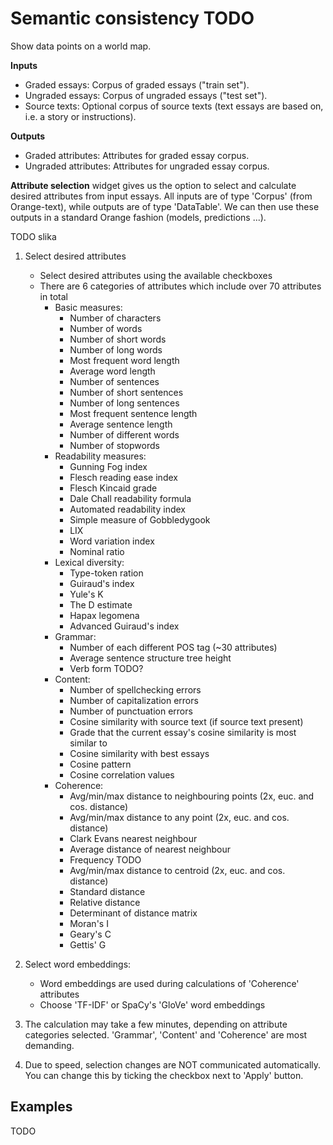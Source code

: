 Semantic consistency TODO
=======

Show data points on a world map.

**Inputs**
-  Graded essays: Corpus of graded essays ("train set").
-  Ungraded essays: Corpus of ungraded essays ("test set").
-  Source texts: Optional corpus of source texts (text essays are based on, i.e. a story or instructions).

**Outputs**
-  Graded attributes: Attributes for graded essay corpus.
-  Ungraded attributes: Attributes for ungraded essay corpus.


**Attribute selection** widget gives us the option to select and calculate desired attributes from input essays. All inputs are of type 'Corpus' (from Orange-text), while outputs are of type 'DataTable'. We can then use these outputs in a standard Orange fashion (models, predictions ...).

TODO slika <!-- ![](images/GeoMap-stamped.png) -->

1. Select desired attributes

   - Select desired attributes using the available checkboxes
   - There are 6 categories of attributes which include over 70 attributes in total
        - Basic measures:
            - Number of characters
            - Number of words
            - Number of short words
            - Number of long words
            - Most frequent word length
            - Average word length
            - Number of sentences
            - Number of short sentences
            - Number of long sentences
            - Most frequent sentence length
            - Average sentence length
            - Number of different words
            - Number of stopwords
        - Readability measures:
            - Gunning Fog index
            - Flesch reading ease index
            - Flesch Kincaid grade
            - Dale Chall readability formula
            - Automated readability index
            - Simple measure of Gobbledygook
            - LIX
            - Word variation index
            - Nominal ratio
        - Lexical diversity:
            - Type-token ration
            - Guiraud's index
            - Yule's K
            - The D estimate
            - Hapax legomena
            - Advanced Guiraud's index
        - Grammar:
            - Number of each different POS tag (~30 attributes)
            - Average sentence structure tree height
            - Verb form TODO?
        - Content:
            - Number of spellchecking errors
            - Number of capitalization errors
            - Number of punctuation errors
            - Cosine similarity with source text (if source text present)
            - Grade that the current essay's cosine similarity is most similar to
            - Cosine similarity with best essays
            - Cosine pattern
            - Cosine correlation values
        - Coherence:
            - Avg/min/max distance to neighbouring points (2x, euc. and cos. distance)
            - Avg/min/max distance to any point (2x, euc. and cos. distance)
            - Clark Evans nearest neighbour
            - Average distance of nearest neighbour
            - Frequency TODO
            - Avg/min/max distance to centroid (2x, euc. and cos. distance)
            - Standard distance
            - Relative distance
            - Determinant of distance matrix
            - Moran's I
            - Geary's C
            - Gettis' G

2. Select word embeddings:

   - Word embeddings are used during calculations of 'Coherence' attributes
   - Choose 'TF-IDF' or SpaCy's 'GloVe' word embeddings

3. The calculation may take a few minutes, depending on attribute categories selected. 'Grammar', 'Content' and 'Coherence' are most demanding.

4. Due to speed, selection changes are NOT communicated automatically. You can change this by ticking the checkbox next to 'Apply' button.

Examples
--------
TODO
<!--

In the first example we will model class predictions on a map. We will use *philadelphia-crime* data set, load it with **File** widget and connect it to **Map**. We can already observe the mapped points in Map. Now, we connect **Tree** to Map and set target variable to Type. This will display the predicted type of crime for a specific region of Philadelphia city (each region will be colored with a corresponding color code, explained in a legend on the right).

![](images/GeoMap-classification.png)

The second example uses [global-airports.csv](https://raw.githubusercontent.com/ajdapretnar/datasets/master/data/global_airports.csv) data. Say we somehow want to predict the altitude of the area based soley on the latitude and longitude. We again load the data with **File** widget and connect it to Map. Then we use a regressor, say, **kNN** and connect it to Map as well. Now we set target to altitude and use Black and White map type. The model guessed the Himalaya, but mades some errors elsewhere.

![](images/GeoMap-regression.png)

-->